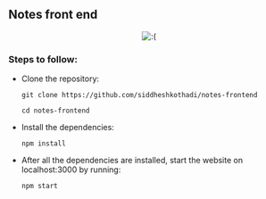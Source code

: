 ## Notes front end

<p align='center'>
  <img src='https://github.com/siddheshkothadi/notes-frontend/blob/master/preview/Notes-Intro.gif' alt=':(' />
</p>

### Steps to follow:

<ul>
  <li><p>Clone the repository:</p>
    
   ```
   git clone https://github.com/siddheshkothadi/notes-frontend
   ```
   ```
   cd notes-frontend
   ```

  </li> 
  <li><p>Install the dependencies:</p>
    
   ```
   npm install
   ```

  </li>
  <li><p>After all the dependencies are installed, start the website on localhost:3000 by running:</p>
    
   ```
   npm start
   ```

  </li>
</ul>

